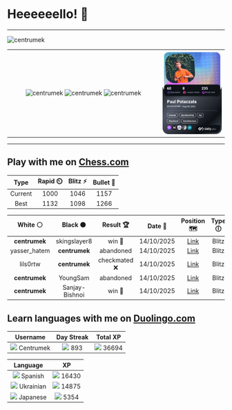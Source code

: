 # Heeeeeello! 👋

----

<div>
    <img
        src="https://komarev.com/ghpvc/?username=centrumek&label=visitors&color=0e75b6&style=flat"
        alt="centrumek"
    />
</div>

<table>
  <tbody>
    <tr>
      <td align="center" width="70%" colspan="2">
        <img 
            src="https://github-readme-stats.vercel.app/api?username=centrumek&show_icons=true&count_private=true&theme=dark&hide_border=true&hide=issues,contribs&bg_color=00000000"
            alt="centrumek"
          />
        <img
            src="https://github-readme-stats.vercel.app/api/top-langs/?username=centrumek&layout=compact&hide_border=true&theme=dark&bg_color=00000000&langs_count=6&exclude_repo=air-statistic-app"
            alt="centrumek"
        />
        <img 
            src="https://github-readme-streak-stats.herokuapp.com?user=centrumek&theme=dark&hide_border=true&background=FFFFFF00"
            alt="centrumek"
        />
      </td>
      <td width="30%" rowspan="2">
        <a href="https://app.daily.dev/centrumek">
          <img
            src="./devcard.png"
            alt="centrumek"
          />
        </a>
      </td>
    </tr>
  </tbody>
</table>

---

## Play with me on [Chess.com](https://www.chess.com/member/centrumek)

<div align="center">
<!--START_SECTION:chessStats-->
<!-- Automatically generated with https://github.com/Balastrong/chess-stats-action -->

| Type | Rapid ⏲️ | Blitz ⚡ | Bullet 🔫 |
|:---:|:---:|:---:|:---:|
| Current | 1000 | 1046 | 1157 |
| Best | 1132 | 1098 | 1266 |

| White ⚪ | Black ⚫ | Result 🏆 | Date 📅 | Position 🗺️ | Type 🕕 |
|:---:|:---:|:---:|:---:|:---:|:---:|
| **centrumek** | skingslayer8 | win 🥇 | 14/10/2025 | <a href="http://www.ee.unb.ca/cgi-bin/tervo/fen.pl?select=5rk1/p3p2p/1p4p1/4Pp2/1pQ5/4P3/2P4P/1R3RK1 b - - 0 28">Link</a> | Blitz |
| yasser_hatem | **centrumek** | abandoned  | 14/10/2025 | <a href="http://www.ee.unb.ca/cgi-bin/tervo/fen.pl?select=2r3k1/8/8/p3R3/6p1/P1P1P3/1P3KP1/R7 b - - 0 27">Link</a> | Blitz |
| lils0rtw | **centrumek** | checkmated ❌ | 14/10/2025 | <a href="http://www.ee.unb.ca/cgi-bin/tervo/fen.pl?select=4rk2/5QR1/p2p4/1p1Pp3/5p2/3PBP2/PPPK1P2/7r b - - 2 27">Link</a> | Blitz |
| **centrumek** | YoungSam | abandoned  | 14/10/2025 | <a href="http://www.ee.unb.ca/cgi-bin/tervo/fen.pl?select=r5k1/Q4pbp/2P1p1p1/4P3/5q2/P1n2N1P/6P1/1r3K2 w - - 1 33">Link</a> | Blitz |
| **centrumek** | Sanjay-Bishnoi | win 🥇 | 14/10/2025 | <a href="http://www.ee.unb.ca/cgi-bin/tervo/fen.pl?select=5R1k/1q2r1pp/3p4/3Q4/8/4B3/1PPK2P1/6R1 b - - 0 33">Link</a> | Blitz |

<!--END_SECTION:chessStats-->
</div>

## Learn languages with me on [Duolingo.com](https://www.duolingo.com/profile/Centrumek)

<div align="center">
<!--START_SECTION:duolingoStats-->
<!-- Automatically generated with https://github.com/centrumek/duolingo-readme-stats-->

| Username | Day Streak | Total XP |
|:---:|:---:|:---:|
| <img src="https://raw.githubusercontent.com/centrumek/duolingo-readme-stats/main/assets/duolingo.png" height="12"> Centrumek | <img src="https://raw.githubusercontent.com/centrumek/duolingo-readme-stats/main/assets/streakinactive.svg" height="12"> 893 | <img src="https://raw.githubusercontent.com/centrumek/duolingo-readme-stats/main/assets/xp.svg" height="12"> 36694 |

| Language | XP |
|:---:|:---:|
| <img src="https://raw.githubusercontent.com/centrumek/duolingo-readme-stats/main/assets/langs/spanish.svg" height="12"> Spanish | <img src="https://raw.githubusercontent.com/centrumek/duolingo-readme-stats/main/assets/xp.svg" height="12"> 16430 |
| <img src="https://raw.githubusercontent.com/centrumek/duolingo-readme-stats/main/assets/langs/ukrainian.svg" height="12"> Ukrainian | <img src="https://raw.githubusercontent.com/centrumek/duolingo-readme-stats/main/assets/xp.svg" height="12"> 14875 |
| <img src="https://raw.githubusercontent.com/centrumek/duolingo-readme-stats/main/assets/langs/japanese.svg" height="12"> Japanese | <img src="https://raw.githubusercontent.com/centrumek/duolingo-readme-stats/main/assets/xp.svg" height="12"> 5354 |

<!--END_SECTION:duolingoStats-->
</div>
<!--
**centrumek/centrumek** is a ✨ _special_ ✨ repository because its `README.md` (this file) appears on your GitHub profile.

Here are some ideas to get you started:

- 🔭 I’m currently working on ...
- 🌱 I’m currently learning ...
- 👯 I’m looking to collaborate on ...
- 🤔 I’m looking for help with ...
- 💬 Ask me about ...
- 📫 How to reach me: ...
- 😄 Pronouns: ...
- ⚡ Fun fact: ...
-->
